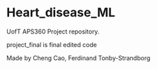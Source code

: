 # Heart_disease_ML
UofT APS360 Project repository.

project_final is final edited code

Made by Cheng Cao, Ferdinand Tonby-Strandborg
